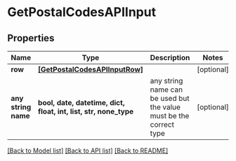 # GetPostalCodesAPIInput


## Properties
Name | Type | Description | Notes
------------ | ------------- | ------------- | -------------
**row** | [**[GetPostalCodesAPIInputRow]**](GetPostalCodesAPIInputRow.md) |  | [optional] 
**any string name** | **bool, date, datetime, dict, float, int, list, str, none_type** | any string name can be used but the value must be the correct type | [optional]

[[Back to Model list]](../README.md#documentation-for-models) [[Back to API list]](../README.md#documentation-for-api-endpoints) [[Back to README]](../README.md)


